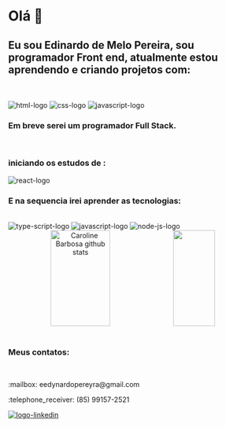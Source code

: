 <h1> Olá 👋  </h1>

<h2>Eu sou Edinardo de Melo Pereira, sou programador Front end, atualmente estou aprendendo e criando projetos com:</h2>
<br>
<br>
<img src="https://img.shields.io/badge/HTML5-E34F26?style=for-the-badge&logo=html5&logoColor=white" alt="html-logo" /> 
<img src="https://img.shields.io/badge/CSS3-1572B6?style=for-the-badge&logo=css3&logoColor=white" alt="css-logo" />  
<img src="https://img.shields.io/badge/JavaScript-323330?style=for-the-badge&logo=javascript&logoColor=F7DF1E" alt="javascript-logo" /> 
 
<h3>Em breve serei um programador Full Stack.</h3>
<br>
<h3> iniciando os estudos de :</h3>
  <img src="https://img.shields.io/badge/React-20232A?style=for-the-badge&logo=react&logoColor=61DAFB" alt="react-logo" />

 <br>
<h3> E na sequencia irei aprender as tecnologias:</h3>
<br>
 <img src="https://img.shields.io/badge/TypeScript-007ACC?style=for-the-badge&logo=typescript&logoColor=white" alt="type-script-logo" />
 <img src="https://img.shields.io/badge/JavaScript-F7DF1E?style=for-the-badge&logo=javascript&logoColor=black" alt="javascript-logo" />
 <img src="https://img.shields.io/badge/Node.js-43853D?style=for-the-badge&logo=node.js&logoColor=white" alt="node-js-logo" />



<div align="center">  
  <img width="49%" height="195px" src="https://github-readme-stats.vercel.app/api?username=edinardo-pereira&show_icons=true&count_private=true&hide_border=true&title_color=ff91a4&icon_color=ff91a4&text_color=c9d1d9&bg_color=0d1117" alt="Caroline Barbosa github stats" /> 
  <img width="41%" height="195px" src="https://github-readme-stats.vercel.app/api/top-langs/?username=edinardo-pereira&layout=compact&hide_border=true&title_color=ff91a4&text_color=ff91a4&bg_color=0d1117" />
</div>

<br>
<h3> Meus contatos:</h3>
<br>
<p> :mailbox: eedynardopereyra@gmail.com </p>
<p> :telephone_receiver: (85) 99157-2521 </p>
<a href= https://www.linkedin.com/in/edinardo-pereira/><img src="https://img.shields.io/badge/LinkedIn-0077B5?style=for-the-badge&logo=linkedin&logoColor=white" alt="logo-linkedin"/>  <a/>
